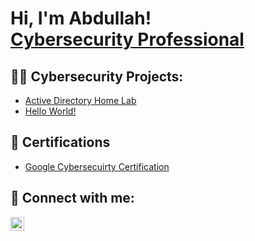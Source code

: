 <h1>Hi, I'm Abdullah! <br/><a href="https://www.linkedin.com">Cybersecurity Professional</a>

<h2>👨‍💻 Cybersecurity Projects:</h2>

  - [Active Directory Home Lab](https://github.com/)
  - [Hello World!](https://github.com/)


<h2>📄 Certifications </h2>

- [Google Cybersecuirty Certification](link)


<h2> 🤳 Connect with me:</h2>


[<img align="left" alt="AbdullahHussein | LinkedIn" width="22px" src="https://cdn.jsdelivr.net/npm/simple-icons@v3/icons/linkedin.svg" />][linkedin]

[linkedin]: https://linkedin.com/in/AbdullahHussein

<!--
**AbdullahHusseinA/AbdullahHusseinA** is a ✨ _special_ ✨ repository because its `README.md` (this file) appears on your GitHub profile.

Here are some ideas to get you started:

- 🔭 I’m currently working on ...
- 🌱 I’m currently learning ...
- 👯 I’m looking to collaborate on ...
- 🤔 I’m looking for help with ...
- 💬 Ask me about ...
- 📫 How to reach me: ...
- 😄 Pronouns: ...
- ⚡ Fun fact: ...
-->
